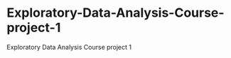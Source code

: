Exploratory-Data-Analysis-Course-project-1
==========================================

Exploratory Data Analysis Course project 1
